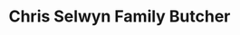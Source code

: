 ---
title: "Chris Selwyn Family Butcher"
url: /mountain-ash/chris-selwyn-family-butcher/
shop: butcher
---